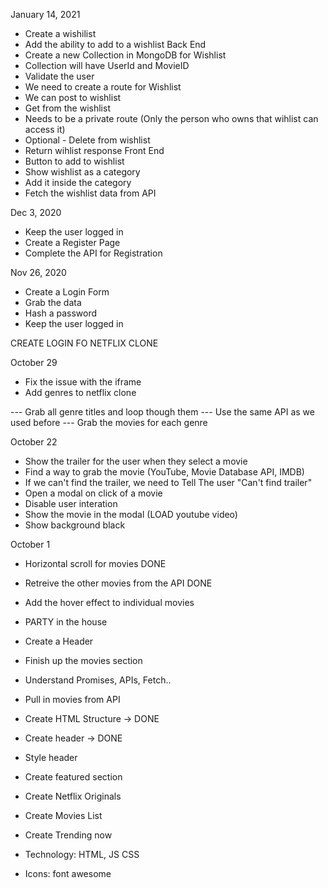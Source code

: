 January 14, 2021
- Create a wishilist
- Add the ability to add to a wishlist 
Back End
- Create a new Collection in MongoDB for Wishlist
- Collection will have UserId and MovieID
- Validate the user
- We need to create a route for Wishlist
- We can post to wishlist
- Get from the wishlist
- Needs to be a private route (Only the person who owns that wihlist can access it)
- Optional - Delete from wishlist
- Return wihlist response
Front End
- Button to add to wishlist
- Show wishlist as a category
- Add it inside the category
- Fetch the wishlist data from API 


Dec 3, 2020
- Keep the user logged in
- Create a Register Page
- Complete the API for Registration

Nov 26, 2020

- Create a Login Form 
- Grab the data
- Hash a password
- Keep the user logged in 



CREATE LOGIN FO NETFLIX CLONE

October 29

- Fix the issue with the iframe
- Add genres to netflix clone

--- Grab all genre titles and loop though them
--- Use the same API as we used before
--- Grab the movies for each genre

October 22

- Show the trailer for the user when they select a movie
- Find a way to grab the movie (YouTube, Movie Database API, IMDB)
- If we can't find the trailer, we need to Tell The user "Can't find trailer"
- Open a modal on click of a movie
- Disable user interation
- Show the movie in the modal (LOAD youtube video)
- Show background black


October 1

- Horizontal scroll for movies DONE
- Retreive the other movies from the API DONE
- Add the hover effect to individual movies 
- PARTY in the house



- Create a Header
- Finish up the movies section
- Understand Promises, APIs, Fetch..
- Pull in movies from API







- Create HTML Structure -> DONE
- Create header -> DONE
- Style header
- Create featured section
- Create Netflix Originals
- Create Movies List
- Create Trending now
- Technology: HTML, JS CSS
- Icons: font awesome
